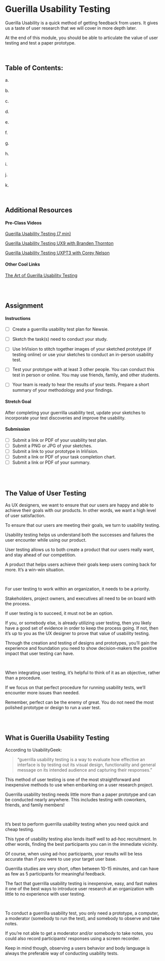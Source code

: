 # Guerilla Usability Testing

Guerilla Usability is a quick method of getting feedback from users. It gives us a taste of user research that we will cover in more depth later.

At the end of this module, you should be able to articulate the value of user testing and test a paper prototype.

<br>

## Table of Contents:  

a. [](#) <br>  
b. [](#) <br>  
c. [](#) <br>  
d. [](#) <br>  
e. [](#) <br>  
f. [](#) <br>  
g. [](#) <br>  
h. [](#) <br>  
i. [](#) <br>  
j. [](#) <br>  
k. [](#) <br>  

<br>


## Additional Resources

#### Pre-Class Videos 

[Guerilla Usability Testing (7 min)](https://youtu.be/3mkbaqEQM8w)

[Guerilla Usability Testing UX9 with Branden Thornton](https://youtu.be/L6CBS4Q9yDA)

[Guerilla Usability Testing UXPT3 with Corey Nelson]()

#### Other Cool Links

[The Art of Guerilla Usability Testing](https://www.uxbooth.com/articles/the-art-of-guerrilla-usability-testing/)

<br>
<br>

## Assignment


#### Instructions

- [ ] Create a guerrilla usability test plan for Newsie.

- [ ] Sketch the task(s) need to conduct your study.

- [ ] Use InVision to stitch together images of your sketched prototype (if testing online) or use your sketches to conduct an in-person usability test.

- [ ] Test your prototype with at least 3 other people. You can conduct this test in person or online. You may use friends, family, and other students.

- [ ] Your team is ready to hear the results of your tests. Prepare a short summary of your methodology and your findings.

#### Stretch Goal

After completing your guerrilla usability test, update your sketches to incorporate your test discoveries and improve the usability.

#### Submission

- [ ] Submit a link or PDF of your usability test plan.
- [ ] Submit a PNG or JPG of your sketches.
- [ ] Submit a link to your prototype in InVision.
- [ ] Submit a link or PDF of your task completion chart.
- [ ] Submit a link or PDF of your summary.

<br>
<br>

## The Value of User Testing

As UX designers, we want to ensure that our users are happy and able to achieve their goals with our products. In other words, we want a high level of user satisfaction. 

To ensure that our users are meeting their goals, we turn to usability testing. 

Usability testing helps us understand both the successes and failures the user encounter while using our product. 

User testing allows us to both create a product that our users really want, and stay ahead of our competition.

A product that helps users achieve their goals keep users coming back for more. It’s a win-win situation.

<br>

For user testing to work within an organization, it needs to be a priority. 

Stakeholders, project owners, and executives all need to be on board with the process. 

If user testing is to succeed, it must not be an option. 

If you, or somebody else, is already utilizing user testing, then you likely have a good set of evidence in order to keep the process going. If not, then it’s up to you as the UX designer to prove that value of usability testing. 

Through the creation and testing of designs and prototypes, you’ll gain the experience and foundation you need to show decision-makers the positive impact that user testing can have.

<br>

When integrating user testing, it’s helpful to think of it as an objective, rather than a procedure. 

If we focus on that perfect procedure for running usability tests, we’ll encounter more issues than needed. 

Remember, perfect can be the enemy of great. You do not need the most polished prototype or design to run a user test.

<br>
<br>

## What is Guerilla Usability Testing

According to UsabilityGeek:

> “guerrilla usability testing is a way to evaluate how effective an interface is by testing out its visual design, functionality and general message on its intended audience and capturing their responses.” 

This method of user testing is one of the most straightforward and inexpensive methods to use when embarking on a user research project. 

Guerrilla usability testing needs little more than a paper prototype and can be conducted nearly anywhere. This includes testing with coworkers, friends, and family members!

<br>

It’s best to perform guerrilla usability testing when you need quick and cheap testing. 

This type of usability testing also lends itself well to ad-hoc recruitment. In other words, finding the best participants you can in the immediate vicinity. 

Of course, when using ad-hoc participants, your results will be less accurate than if you were to use your target user base. 

Guerrilla studies are very short, often between 10-15 minutes, and can have as few as 5 participants for meaningful feedback. 

The fact that guerrilla usability testing is inexpensive, easy, and fast makes it one of the best ways to introduce user research at an organization with little to no experience with user testing.

<br>

To conduct a guerrilla usability test, you only need a prototype, a computer, a moderator (somebody to run the test), and somebody to observe and take notes. 

If you’re not able to get a moderator and/or somebody to take notes, you could also record participants’ responses using a screen recorder. 

Keep in mind though, observing a users behavior and body language is always the preferable way of conducting usability tests.

<br>
<br>